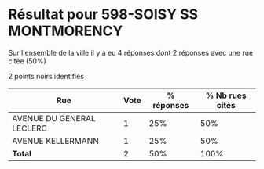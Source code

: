 # Résultat pour 598-SOISY SS MONTMORENCY

Sur l'ensemble de la ville il y a eu 4 réponses dont 2 réponses avec une rue citée (50%)

2 points noirs identifiés

| Rue | Vote | % réponses | % Nb rues cités|
|-----|------|------------|----------------|
| AVENUE DU GENERAL LECLERC | 1 | 25% | 50%|
| AVENUE KELLERMANN | 1 | 25% | 50%|
| **Total** | 2 | 50% | 100%|
